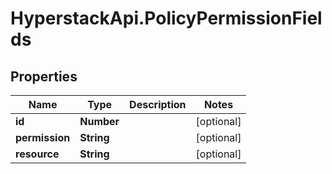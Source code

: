 # HyperstackApi.PolicyPermissionFields

## Properties

Name | Type | Description | Notes
------------ | ------------- | ------------- | -------------
**id** | **Number** |  | [optional] 
**permission** | **String** |  | [optional] 
**resource** | **String** |  | [optional] 


